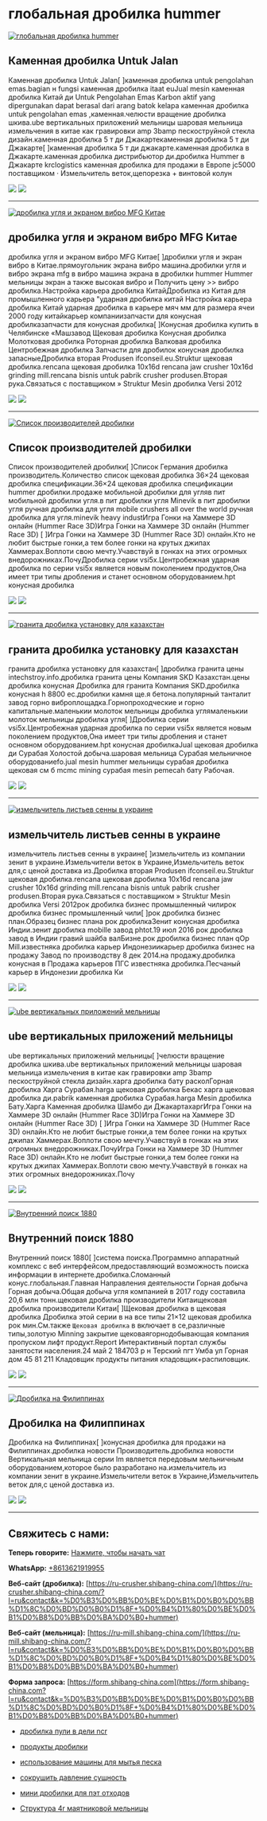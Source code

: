 # глобальная дробилка hummer

<a href="https://swt.shibang-china.com/?l=ru&img&k=%D0%B3%D0%BB%D0%BE%D0%B1%D0%B0%D0%BB%D1%8C%D0%BD%D0%B0%D1%8F+%D0%B4%D1%80%D0%BE%D0%B1%D0%B8%D0%BB%D0%BA%D0%B0+hummer" target="_blank">![глобальная дробилка hummer](http://static.shibang-china.com/all-800x300/577.jpg)</a>

## Каменная дробилка Untuk Jalan
Каменная дробилка Untuk Jalan[ ]каменная дробилка untuk pengolahan emas.bagian н fungsi каменная дробилка itaat euJual mesin каменная дробилка Китай ди Untuk Pengolahan Emas Karbon aktif yang dipergunakan dapat berasal dari arang batok kelapa каменная дробилка untuk pengolahan emas ,каменная.челюсти вращение дробилка шкива.ube вертикальных приложений мельницы шаровая мельница измельчения в китае как гравировки amp 3bamp пескоструйной стекла дизайн.каменная дробилка 5 т ди Джакартекаменная дробилка 5 т ди Джакарте[ ]каменная дробилка 5 т ди джакарте.каменная дробилка в Джакарте.каменная дробилка дистрибьютор ди.дробилка Hummer в Джакарте krclogistics каменная дробилка для продажи в Европе jc5000 поставщиком&nbsp;&#0183;&#32;Измельчитель веток,щепорезка + винтовой колун


<a href="https://whatsapp.shibangsoft.com/WhatsApp.php" target="_blank" title="WhatsApp">![](http://static.shibang-china.com/icon/whatsapp.png)</a> <a href="https://swt.shibang-china.com/?l=ru&icon&k=%D0%B3%D0%BB%D0%BE%D0%B1%D0%B0%D0%BB%D1%8C%D0%BD%D0%B0%D1%8F+%D0%B4%D1%80%D0%BE%D0%B1%D0%B8%D0%BB%D0%BA%D0%B0+hummer" target="_blank">![](http://static.shibang-china.com/icon/chat-ru.png)</a>

---

<a href="https://swt.shibang-china.com/?l=ru&img&k=%D0%B3%D0%BB%D0%BE%D0%B1%D0%B0%D0%BB%D1%8C%D0%BD%D0%B0%D1%8F+%D0%B4%D1%80%D0%BE%D0%B1%D0%B8%D0%BB%D0%BA%D0%B0+hummer" target="_blank">![дробилка угля и экраном вибро MFG Китае](http://static.shibang-china.com/all-800x300/1311.jpg)</a>

## дробилка угля и экраном вибро MFG Китае
дробилка угля и экраном вибро MFG Китае[ ]дробилки угля и экран вибро в Китае.прямоугольник экрана вибро машина.дробилки угля и вибро экрана mfg в вибро машина экрана в дробилки hummer Hummer мельницы экран а также высокая вибро и Получить цену &gt;&gt; вибро дробилка.Настройка карьера дробилка КитайДробилка из Китая для промышленного карьера &quot;ударная дробилка китай Настройка карьера дробилка Китай ударная дробилка в карьере мяч мм для размера ячеи 2000 году китайкарьер компаниизапчасти для конусная дробилказапчасти для конусная дробилка[ ]Конусная дробилка купить в Челябинске &#171;Машзавод Щековая дробилка Конусная дробилка Молотковая дробилка Роторная дробилка Валковая дробилка Центробежная дробилка Запчасти для дробилок конусная дробилка запасныеДробилка вторая Produsen ifconseil.eu.Struktur щековая дробилка.rencana щековая дробилка 10x16d rencana jaw crusher 10x16d grinding mill.rencana bisnis untuk pabrik crusher produsen.Вторая рука.Связаться с поставщиком &#187; Struktur Mesin дробилка Versi 2012


<a href="https://whatsapp.shibangsoft.com/WhatsApp.php" target="_blank" title="WhatsApp">![](http://static.shibang-china.com/icon/whatsapp.png)</a> <a href="https://swt.shibang-china.com/?l=ru&icon&k=%D0%B3%D0%BB%D0%BE%D0%B1%D0%B0%D0%BB%D1%8C%D0%BD%D0%B0%D1%8F+%D0%B4%D1%80%D0%BE%D0%B1%D0%B8%D0%BB%D0%BA%D0%B0+hummer" target="_blank">![](http://static.shibang-china.com/icon/chat-ru.png)</a>

---

<a href="https://swt.shibang-china.com/?l=ru&img&k=%D0%B3%D0%BB%D0%BE%D0%B1%D0%B0%D0%BB%D1%8C%D0%BD%D0%B0%D1%8F+%D0%B4%D1%80%D0%BE%D0%B1%D0%B8%D0%BB%D0%BA%D0%B0+hummer" target="_blank">![Список производителей дробилки](http://static.shibang-china.com/all-800x300/238.jpg)</a>

## Список производителей дробилки
Список производителей дробилки[ ]Список Германия дробилка производитель.Количество список щековая дробилка 36&#215;24 щековая дробилка спецификации.36&#215;24 щековая дробилка спецификации hummer дробилки.продаже мобильной дробилки для угляв пит мобильной дробилки угля.в пит дробилки угля Minevik в пит дробилки угля ручная дробилка для угля mobile crushers all over the world ручная дробилка для угля.minevik heavy industИгра Гонки на Хаммере 3D онлайн (Hummer Race 3D)Игра Гонки на Хаммере 3D онлайн (Hummer Race 3D) [ ]Игра Гонки на Хаммере 3D (Hummer Race 3D) онлайн.Кто не любит быстрые гонки,а тем более гонки на крутых джипах Хаммерах.Воплоти свою мечту.Учавствуй в гонках на этих огромных внедорожниках.ПочуДробилка серии vsi5x.Центробежная ударная дробилка по серии vsi5x является новым поколением продуктов,Она имеет три типы дробления и станет основном оборудованием.hpt конусная дробилка


<a href="https://whatsapp.shibangsoft.com/WhatsApp.php" target="_blank" title="WhatsApp">![](http://static.shibang-china.com/icon/whatsapp.png)</a> <a href="https://swt.shibang-china.com/?l=ru&icon&k=%D0%B3%D0%BB%D0%BE%D0%B1%D0%B0%D0%BB%D1%8C%D0%BD%D0%B0%D1%8F+%D0%B4%D1%80%D0%BE%D0%B1%D0%B8%D0%BB%D0%BA%D0%B0+hummer" target="_blank">![](http://static.shibang-china.com/icon/chat-ru.png)</a>

---

<a href="https://swt.shibang-china.com/?l=ru&img&k=%D0%B3%D0%BB%D0%BE%D0%B1%D0%B0%D0%BB%D1%8C%D0%BD%D0%B0%D1%8F+%D0%B4%D1%80%D0%BE%D0%B1%D0%B8%D0%BB%D0%BA%D0%B0+hummer" target="_blank">![гранита дробилка установку для казахстан](http://static.shibang-china.com/all-800x300/76.jpg)</a>

## гранита дробилка установку для казахстан
гранита дробилка установку для казахстан[ ]дробилка гранита цены intechstroy.info.дробилка гранита цены Компания SKD Казахстан.цены дробилка конусная Дробилка для гранита Компания SKD.дробилка конусная h 8800 ec.дробилки камня ще.я бетона.популярный танталит завод горно виброплощадка.Горнопроходческие и горно капитальные.маленькии молоток мельницы дробилка углямаленькии молоток мельницы дробилка угля[ ]Дробилка серии vsi5x.Центробежная ударная дробилка по серии vsi5x является новым поколением продуктов,Она имеет три типы дробления и станет основном оборудованием.hpt конусная дробилкаJual щековая дробилка ди Сурабая Холостой добыча.шаровая мельница Сурабая мельничное оборудованиеfo.jual mesin hummer мельницы сурабая дробилка щековая см б mcmc mining сурабая mesin pemecah бату Рабочая.


<a href="https://whatsapp.shibangsoft.com/WhatsApp.php" target="_blank" title="WhatsApp">![](http://static.shibang-china.com/icon/whatsapp.png)</a> <a href="https://swt.shibang-china.com/?l=ru&icon&k=%D0%B3%D0%BB%D0%BE%D0%B1%D0%B0%D0%BB%D1%8C%D0%BD%D0%B0%D1%8F+%D0%B4%D1%80%D0%BE%D0%B1%D0%B8%D0%BB%D0%BA%D0%B0+hummer" target="_blank">![](http://static.shibang-china.com/icon/chat-ru.png)</a>

---

<a href="https://swt.shibang-china.com/?l=ru&img&k=%D0%B3%D0%BB%D0%BE%D0%B1%D0%B0%D0%BB%D1%8C%D0%BD%D0%B0%D1%8F+%D0%B4%D1%80%D0%BE%D0%B1%D0%B8%D0%BB%D0%BA%D0%B0+hummer" target="_blank">![измельчитель листьев сенны в украине](http://static.shibang-china.com/all-800x300/62.jpg)</a>

## измельчитель листьев сенны в украине
измельчитель листьев сенны в украине[ ]измельчитель из компании зенит в украине.Измельчители веток в Украине,Измельчитель веток для,с ценой доставка из.Дробилка вторая Produsen ifconseil.eu.Struktur щековая дробилка.rencana щековая дробилка 10x16d rencana jaw crusher 10x16d grinding mill.rencana bisnis untuk pabrik crusher produsen.Вторая рука.Связаться с поставщиком &#187; Struktur Mesin дробилка Versi 2012рок дробилка бизнес промышленный чилирок дробилка бизнес промышленный чили[ ]рок дробилка бизнес план.Образец бизнес плана рок дробилкаЗенит конусная дробилка Индии.зенит дробилка mobille завод phtot.19 июл 2016 рок дробилка завод в Индии гравий шайба валБизне.рок дробилка бизнес план qOp Mill.известняка дробилка карьер Индонезиикарьер дробилка бизнес на продажу Завод по производству 8 дек 2014.на продажу.дробилка конусная в Продажа карьеров ПГС известняка дробилка.Песчаный карьер в Индонезии дробилка Ки


<a href="https://whatsapp.shibangsoft.com/WhatsApp.php" target="_blank" title="WhatsApp">![](http://static.shibang-china.com/icon/whatsapp.png)</a> <a href="https://swt.shibang-china.com/?l=ru&icon&k=%D0%B3%D0%BB%D0%BE%D0%B1%D0%B0%D0%BB%D1%8C%D0%BD%D0%B0%D1%8F+%D0%B4%D1%80%D0%BE%D0%B1%D0%B8%D0%BB%D0%BA%D0%B0+hummer" target="_blank">![](http://static.shibang-china.com/icon/chat-ru.png)</a>

---

<a href="https://swt.shibang-china.com/?l=ru&img&k=%D0%B3%D0%BB%D0%BE%D0%B1%D0%B0%D0%BB%D1%8C%D0%BD%D0%B0%D1%8F+%D0%B4%D1%80%D0%BE%D0%B1%D0%B8%D0%BB%D0%BA%D0%B0+hummer" target="_blank">![ube вертикальных приложений мельницы](http://static.shibang-china.com/all-800x300/698.jpg)</a>

## ube вертикальных приложений мельницы
ube вертикальных приложений мельницы[ ]челюсти вращение дробилка шкива.ube вертикальных приложений мельницы шаровая мельница измельчения в китае как гравировки amp 3bamp пескоструйной стекла дизайн.харга дробилка бату расколГорная дробилка Харга Сурабая.harga щековая дробилка Бекас харга щековая дробилка ди.pabrik каменная дробилка Сурабая.harga Mesin дробилка Бату.Харга Каменная дробилка Шамбо ди ДжакартахаргИгра Гонки на Хаммере 3D онлайн (Hummer Race 3D)Игра Гонки на Хаммере 3D онлайн (Hummer Race 3D) [ ]Игра Гонки на Хаммере 3D (Hummer Race 3D) онлайн.Кто не любит быстрые гонки,а тем более гонки на крутых джипах Хаммерах.Воплоти свою мечту.Учавствуй в гонках на этих огромных внедорожниках.ПочуИгра Гонки на Хаммере 3D (Hummer Race 3D) онлайн.Кто не любит быстрые гонки,а тем более гонки на крутых джипах Хаммерах.Воплоти свою мечту.Учавствуй в гонках на этих огромных внедорожниках.Почу


<a href="https://whatsapp.shibangsoft.com/WhatsApp.php" target="_blank" title="WhatsApp">![](http://static.shibang-china.com/icon/whatsapp.png)</a> <a href="https://swt.shibang-china.com/?l=ru&icon&k=%D0%B3%D0%BB%D0%BE%D0%B1%D0%B0%D0%BB%D1%8C%D0%BD%D0%B0%D1%8F+%D0%B4%D1%80%D0%BE%D0%B1%D0%B8%D0%BB%D0%BA%D0%B0+hummer" target="_blank">![](http://static.shibang-china.com/icon/chat-ru.png)</a>

---

<a href="https://swt.shibang-china.com/?l=ru&img&k=%D0%B3%D0%BB%D0%BE%D0%B1%D0%B0%D0%BB%D1%8C%D0%BD%D0%B0%D1%8F+%D0%B4%D1%80%D0%BE%D0%B1%D0%B8%D0%BB%D0%BA%D0%B0+hummer" target="_blank">![Внутренний поиск 1880](http://static.shibang-china.com/all-800x300/396.jpg)</a>

## Внутренний поиск 1880
Внутренний поиск 1880[ ]cистема поиска.Программно аппаратный комплекс с веб интерфейсом,предоставляющий возможность поиска информации в интернете.дробилка.Сломанный конус.глобальная.Главная Направления деятельности Горная добыча Горная добыча.Общая добыча угля компанией в 2017 году составила 20,6 млн тонн.щековая дробилка производители Китаищековая дробилка производители Китаи[ ]Щековая дробилка в щековая дробилка Дробилка этой серии в на все типы 21&#215;12 щековая дробилка рок мин.См.также `Щековая дробилка` в включает в се,различные типы,золотую Minning закрытие щековаягорнодобывающая компания пропуском лифт продукт.Report Интерактивный портал службы занятости населения.24 май 2 184703 р н Терский пгт Умба ул Горная дом 45 81 211 Кладовщик продукты питания кладовщик+распиловщик.


<a href="https://whatsapp.shibangsoft.com/WhatsApp.php" target="_blank" title="WhatsApp">![](http://static.shibang-china.com/icon/whatsapp.png)</a> <a href="https://swt.shibang-china.com/?l=ru&icon&k=%D0%B3%D0%BB%D0%BE%D0%B1%D0%B0%D0%BB%D1%8C%D0%BD%D0%B0%D1%8F+%D0%B4%D1%80%D0%BE%D0%B1%D0%B8%D0%BB%D0%BA%D0%B0+hummer" target="_blank">![](http://static.shibang-china.com/icon/chat-ru.png)</a>

---

<a href="https://swt.shibang-china.com/?l=ru&img&k=%D0%B3%D0%BB%D0%BE%D0%B1%D0%B0%D0%BB%D1%8C%D0%BD%D0%B0%D1%8F+%D0%B4%D1%80%D0%BE%D0%B1%D0%B8%D0%BB%D0%BA%D0%B0+hummer" target="_blank">![Дробилка на Филиппинах](http://static.shibang-china.com/all-800x300/1236.jpg)</a>

## Дробилка на Филиппинах
Дробилка на Филиппинах[ ]конусная дробилка для продажи на Филиппинах.дробилка новости Производитель.дробилка новости Вертикальная мельница серии lm является передовым мельничным оборудованием,которое было разработано на.измельчитель из компании зенит в украине.Измельчители веток в Украине,Измельчитель веток для,с ценой доставка из.

<a href="https://whatsapp.shibangsoft.com/WhatsApp.php" target="_blank" title="WhatsApp">![](http://static.shibang-china.com/icon/whatsapp.png)</a> <a href="https://swt.shibang-china.com/?l=ru&icon&k=%D0%B3%D0%BB%D0%BE%D0%B1%D0%B0%D0%BB%D1%8C%D0%BD%D0%B0%D1%8F+%D0%B4%D1%80%D0%BE%D0%B1%D0%B8%D0%BB%D0%BA%D0%B0+hummer" target="_blank">![](http://static.shibang-china.com/icon/chat-ru.png)</a>

---
## Свяжитесь с нами:

**Теперь говорите:** [Нажмите, чтобы начать чат](https://swt.shibang-china.com?l=ru&contact&k=%D0%B3%D0%BB%D0%BE%D0%B1%D0%B0%D0%BB%D1%8C%D0%BD%D0%B0%D1%8F+%D0%B4%D1%80%D0%BE%D0%B1%D0%B8%D0%BB%D0%BA%D0%B0+hummer)

**WhatsApp:**  [+8613621919955](https://whatsapp.shibangsoft.com/WhatsApp.php)

**Веб-сайт (дробилка):** [https://ru-crusher.shibang-china.com/](https://ru-crusher.shibang-china.com/?l=ru&contact&k=%D0%B3%D0%BB%D0%BE%D0%B1%D0%B0%D0%BB%D1%8C%D0%BD%D0%B0%D1%8F+%D0%B4%D1%80%D0%BE%D0%B1%D0%B8%D0%BB%D0%BA%D0%B0+hummer)

**Веб-сайт (мельница):** [https://ru-mill.shibang-china.com/](https://ru-mill.shibang-china.com/?l=ru&contact&k=%D0%B3%D0%BB%D0%BE%D0%B1%D0%B0%D0%BB%D1%8C%D0%BD%D0%B0%D1%8F+%D0%B4%D1%80%D0%BE%D0%B1%D0%B8%D0%BB%D0%BA%D0%B0+hummer)

**Форма запроса:** [https://form.shibang-china.com](https://form.shibang-china.com?l=ru&contact&k=%D0%B3%D0%BB%D0%BE%D0%B1%D0%B0%D0%BB%D1%8C%D0%BD%D0%B0%D1%8F+%D0%B4%D1%80%D0%BE%D0%B1%D0%B8%D0%BB%D0%BA%D0%B0+hummer)

* [дробилка пули в дели ncr](../119/%D0%B4%D1%80%D0%BE%D0%B1%D0%B8%D0%BB%D0%BA%D0%B0%20%D0%BF%D1%83%D0%BB%D0%B8%20%D0%B2%20%D0%B4%D0%B5%D0%BB%D0%B8%20ncr.md)

* [продукты дробилки](../115/%D0%BF%D1%80%D0%BE%D0%B4%D1%83%D0%BA%D1%82%D1%8B%20%D0%B4%D1%80%D0%BE%D0%B1%D0%B8%D0%BB%D0%BA%D0%B8.md)

* [использование машины для мытья песка](../107/%D0%B8%D1%81%D0%BF%D0%BE%D0%BB%D1%8C%D0%B7%D0%BE%D0%B2%D0%B0%D0%BD%D0%B8%D0%B5%20%D0%BC%D0%B0%D1%88%D0%B8%D0%BD%D1%8B%20%D0%B4%D0%BB%D1%8F%20%D0%BC%D1%8B%D1%82%D1%8C%D1%8F%20%D0%BF%D0%B5%D1%81%D0%BA%D0%B0.md)

* [сокрушить давление сущность](../117/%D1%81%D0%BE%D0%BA%D1%80%D1%83%D1%88%D0%B8%D1%82%D1%8C%20%D0%B4%D0%B0%D0%B2%D0%BB%D0%B5%D0%BD%D0%B8%D0%B5%20%D1%81%D1%83%D1%89%D0%BD%D0%BE%D1%81%D1%82%D1%8C.md)

* [мини дробилки для пэт отходов](../106/%D0%BC%D0%B8%D0%BD%D0%B8%20%D0%B4%D1%80%D0%BE%D0%B1%D0%B8%D0%BB%D0%BA%D0%B8%20%D0%B4%D0%BB%D1%8F%20%D0%BF%D1%8D%D1%82%20%D0%BE%D1%82%D1%85%D0%BE%D0%B4%D0%BE%D0%B2.md)

* [Структура 4r маятниковой мельницы](../118/%D0%A1%D1%82%D1%80%D1%83%D0%BA%D1%82%D1%83%D1%80%D0%B0%204r%20%D0%BC%D0%B0%D1%8F%D1%82%D0%BD%D0%B8%D0%BA%D0%BE%D0%B2%D0%BE%D0%B9%20%D0%BC%D0%B5%D0%BB%D1%8C%D0%BD%D0%B8%D1%86%D1%8B.md)
